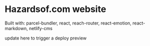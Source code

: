 # Hazardsof.com website



Built with: parcel-bundler, react, reach-router, react-emotion, react-markdown, netlify-cms


update here to trigger a deploy preview
